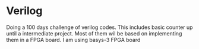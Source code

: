 # Verilog

Doing a 100 days challenge of verilog codes.
This includes basic counter up until a intermediate project.
Most of them wil be based on implementing them in a FPGA board. I am using basys-3 FPGA board
